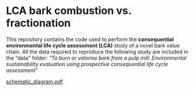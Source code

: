 # LCA bark combustion vs. fractionation

This repository contains the code used to perform the **consequential environmental life cycle assessment (LCA)** study of a novel bark value chain. All the data required to reproduce the following study are included in the "data" folder: 
*"To burn or valorise bark from a pulp mill: Environmental sustainability evaluation using prospective consequential life cycle assessment"*


[schematic_diagram.pdf](https://github.com/user-attachments/files/16139684/schematic_diagram.pdf)

